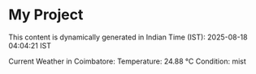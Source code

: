 # My Project

This content is dynamically generated in Indian Time (IST): 2025-08-18 04:04:21 IST


Current Weather in Coimbatore:
Temperature: 24.88 °C
Condition: mist
